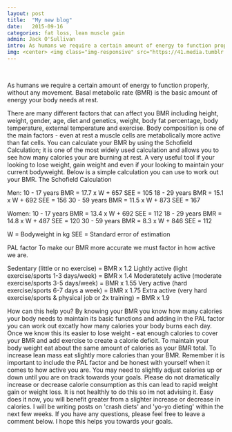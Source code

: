 ```yaml
---
layout: post
title:  "My new blog"
date:   2015-09-16
categories: fat loss, lean muscle gain
admin: Jack O'Sullivan
intro: As humans we require a certain amount of energy to function properly, without any movement. Basal metabolic rate (BMR) is the basic amount of energy your body needs at rest.
img: <center> <img class="img-responsive" src="https://41.media.tumblr.com/6aca35f24a5dc315633a824565dc3042/tumblr_nupryoNJLU1rm54z2o1_400.png"></center>
---
```


<br>

As humans we require a certain amount of energy to function properly, without any movement. Basal metabolic rate (BMR) is the basic amount of energy your body needs at rest.

There are many different factors that can affect you BMR including height, weight, gender, age, diet and genetics, weight, body fat percentage, body temperature, external temperature and exercise. Body composition is one of the main factors - even at rest a muscle cells are metabolically more active than fat cells.
You can calculate your BMR by using the Schofield Calculation; it is one of the most widely used calculation and allows you to see how many calories your are burning at rest. A very useful tool if your looking to lose weight, gain weight and even if your looking to maintain your current bodyweight.
Below is a simple calculation you can use to work out your BMR.
The Schofield Calculation

Men:
10 - 17 years     BMR = 17.7 x W + 657        SEE = 105
18 - 29 years     BMR = 15.1 x W + 692        SEE = 156
30 - 59 years     BMR = 11.5 x W + 873        SEE = 167

Women:
10 - 17 years     BMR = 13.4 x W + 692        SEE = 112
18 - 29 years     BMR = 14.8 x W + 487        SEE = 120
30 - 59 years     BMR = 8.3 x W + 846          SEE = 112

W = Bodyweight in kg
SEE = Standard error of estimation

PAL factor
To make our BMR more accurate we must factor in how active we are.

Sedentary (little or no exercise) = BMR x 1.2
Lightly active (light exercise/sports 1-3 days/week) = BMR x 1.4
Moderatetely active (moderate exercise/sports 3-5 days/week) = BMR x 1.55
Very active (hard exercise/sports 6-7 days a week) = BMR x 1.75
Extra active (very hard exercise/sports & physical job or 2x training) = BMR x 1.9

How can this help you?
By knowing your BMR you know how many calories your body needs to maintain its basic functions and adding in the PAL factor you can work out excatly how many calories your body burns each day. 
Once we know this its easier to lose weight - eat enough calories to cover your BMR and add exercise to create a calorie deficit.
To maintain your body weight eat about the same amount of calories as your BMR total.
To increase lean mass eat slightly more calories than your BMR.
Remember it is important to include the PAL factor and be honest with yourself when it comes to how active you are.
You may need to slightly adjust calories up or down until you are on track towards your goals.
Please do not dramatically increase or decrease calorie consumption as this can lead to rapid weight gain or weight loss. It is not healthly to do this so im not advising it. Easy does it now, you will benefit greater from a slighter increase or decrease in calories. I will be writing posts on 'crash diets' and 'yo-yo dieting' within the next few weeks.
If you have any questions, please feel free to leave a comment below.
I hope this helps you towards your goals.
